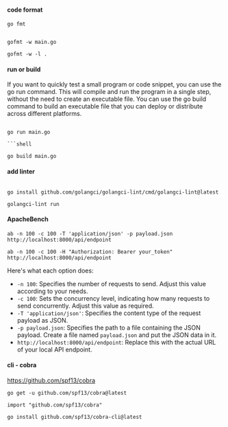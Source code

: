 #### code format

```shell
go fmt 
```

```shell

gofmt -w main.go

gofmt -w -l .
```

#### run or build

If you want to quickly test a small program or code snippet, you can use the go run command. This will compile and run the program in a single step, without the need to create an executable file. You can use the go build command to build an executable file that you can deploy or distribute across different platforms.

```shell

go run main.go

```shell

go build main.go

```

#### add linter

```shell

go install github.com/golangci/golangci-lint/cmd/golangci-lint@latest

golangci-lint run

```


#### ApacheBench
```shell
ab -n 100 -c 100 -T 'application/json' -p payload.json http://localhost:8000/api/endpoint

ab -n 100 -c 100 -H "Authorization: Bearer your_token" http://localhost:8000/api/endpoint
```

Here's what each option does:

- `-n 100`: Specifies the number of requests to send. Adjust this value according to your needs.
- `-c 100`: Sets the concurrency level, indicating how many requests to send concurrently. Adjust this value as required.
- `-T 'application/json'`: Specifies the content type of the request payload as JSON.
- `-p payload.json`: Specifies the path to a file containing the JSON payload. Create a file named `payload.json` and put the JSON data in it.
- `http://localhost:8000/api/endpoint`: Replace this with the actual URL of your local API endpoint.

#### cli - cobra

https://github.com/spf13/cobra

```shell
go get -u github.com/spf13/cobra@latest

import "github.com/spf13/cobra"

```

```shell
go install github.com/spf13/cobra-cli@latest
```